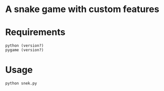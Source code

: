 # A snake game with custom features

# Requirements

	python (version?)
	pygame (version?)

# Usage

	python snek.py
